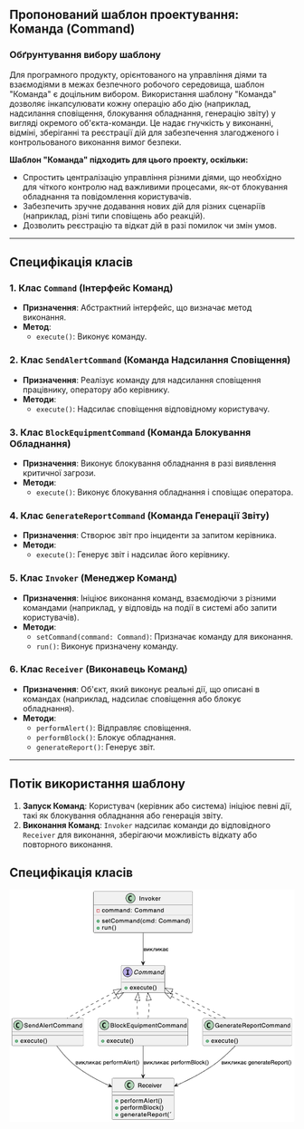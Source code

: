 ## Пропонований шаблон проектування: Команда (Command)

### Обґрунтування вибору шаблону
Для програмного продукту, орієнтованого на управління діями та взаємодіями в межах безпечного робочого середовища, шаблон "Команда" є доцільним вибором. Використання шаблону "Команда" дозволяє інкапсулювати кожну операцію або дію (наприклад, надсилання сповіщення, блокування обладнання, генерацію звіту) у вигляді окремого об'єкта-команди. Це надає гнучкість у виконанні, відміні, зберіганні та реєстрації дій для забезпечення злагодженого і контрольованого виконання вимог безпеки.

**Шаблон "Команда" підходить для цього проекту, оскільки:**
- Спростить централізацію управління різними діями, що необхідно для чіткого контролю над важливими процесами, як-от блокування обладнання та повідомлення користувачів.
- Забезпечить зручне додавання нових дій для різних сценаріїв (наприклад, різні типи сповіщень або реакцій).
- Дозволить реєстрацію та відкат дій в разі помилок чи змін умов.

---

## Специфікація класів

### 1. Клас `Command` (Інтерфейс Команд)
- **Призначення**: Абстрактний інтерфейс, що визначає метод виконання.
- **Метод**:
  - `execute()`: Виконує команду.

### 2. Клас `SendAlertCommand` (Команда Надсилання Сповіщення)
- **Призначення**: Реалізує команду для надсилання сповіщення працівнику, оператору або керівнику.
- **Методи**:
  - `execute()`: Надсилає сповіщення відповідному користувачу.

### 3. Клас `BlockEquipmentCommand` (Команда Блокування Обладнання)
- **Призначення**: Виконує блокування обладнання в разі виявлення критичної загрози.
- **Методи**:
  - `execute()`: Виконує блокування обладнання і сповіщає оператора.

### 4. Клас `GenerateReportCommand` (Команда Генерації Звіту)
- **Призначення**: Створює звіт про інциденти за запитом керівника.
- **Методи**:
  - `execute()`: Генерує звіт і надсилає його керівнику.

### 5. Клас `Invoker` (Менеджер Команд)
- **Призначення**: Ініціює виконання команд, взаємодіючи з різними командами (наприклад, у відповідь на події в системі або запити користувачів).
- **Методи**:
  - `setCommand(command: Command)`: Призначає команду для виконання.
  - `run()`: Виконує призначену команду.

### 6. Клас `Receiver` (Виконавець Команд)
- **Призначення**: Об'єкт, який виконує реальні дії, що описані в командах (наприклад, надсилає сповіщення або блокує обладнання).
- **Методи**:
  - `performAlert()`: Відправляє сповіщення.
  - `performBlock()`: Блокує обладнання.
  - `generateReport()`: Генерує звіт.

---

## Потік використання шаблону
1. **Запуск Команд**: Користувач (керівник або система) ініціює певні дії, такі як блокування обладнання або генерація звіту.
2. **Виконання Команд**: `Invoker` надсилає команди до відповідного `Receiver` для виконання, зберігаючи можливість відкату або повторного виконання.


## Специфікація класів 
![command_pattern_spec](../images/5-5.1-design.png)
